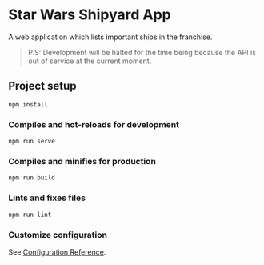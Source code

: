 # Star Wars Shipyard App

A web application which lists important ships in the franchise.
>P.S: Development will be halted for the time being because the API is out of service at the current moment.

## Project setup
```
npm install
```

### Compiles and hot-reloads for development
```
npm run serve
```

### Compiles and minifies for production
```
npm run build
```

### Lints and fixes files
```
npm run lint
```

### Customize configuration
See [Configuration Reference](https://cli.vuejs.org/config/).
